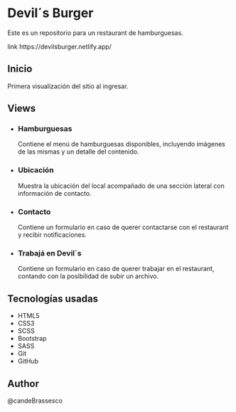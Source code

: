 <h1>Devil´s Burger</h1>

<p>Este es un repositorio para un restaurant de hamburguesas.</p>

<p>link https://devilsburger.netlify.app/</p>

<h2>Inicio</h2>

<p>Primera visualización del sitio al ingresar.</p>

<h2>Views</h2>
 <ul>
       <li><h3>Hamburguesas</h3></li>
          <p>Contiene el menú de hamburguesas disponibles, incluyendo imágenes de las mismas y un detalle del contenido.</p>
       <li><h3>Ubicación</h3></li>
          <p>Muestra la ubicación del local acompañado de una sección lateral con información de contacto.</p>
       <li><h3>Contacto</h3></li>
          <p>Contiene un formulario en caso de querer contactarse con el restaurant y recibir notificaciones.</p>
       <li><h3>Trabajá en Devil´s</h3></li>
          <p>Contiene un formulario en caso de querer trabajar en el restaurant, contando con la posibilidad de subir un archivo.</p>
   </ul>

<h2>Tecnologías usadas</h2>
   <ul>
       <li>HTML5</li>
       <li>CSS3</li>
       <li>SCSS</li>
       <li>Bootstrap</li>
       <li>SASS</li>
       <li>Git</li>
       <li>GitHub</li>
   </ul>

<h2>Author</h2>
   <p>@candeBrassesco</p>
